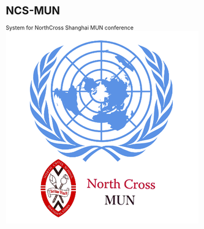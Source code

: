 # NCS-MUN
System for NorthCross Shanghai MUN conference
![NorthCross MUN Conference](https://github.com/YunxiaoXu/NCS-MUN/blob/master/assets/pic/ncmunc.png?raw=true)
